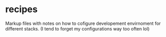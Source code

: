 # recipes
Markup files with notes on how to cofigure developement envirnoment for different stacks. (I tend to forget my configurations way too often lol)
